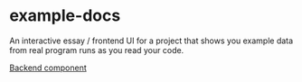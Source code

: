 # example-docs

An interactive essay / frontend UI for a project that shows you
example data from real program runs as you read your code.

[Backend component](https://github.com/geoffreylitt/example-recorder)